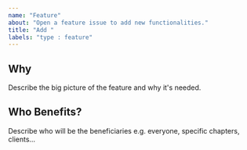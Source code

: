 ```yaml
---
name: "Feature"
about: "Open a feature issue to add new functionalities."
title: "Add "
labels: "type : feature"
---
```


## Why

Describe the big picture of the feature and why it's needed. 
 
## Who Benefits?

Describe who will be the beneficiaries e.g. everyone, specific chapters, clients...
